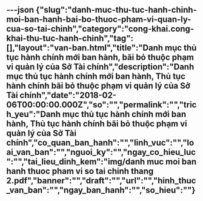 ---json
{"slug":"danh-muc-thu-tuc-hanh-chinh-moi-ban-hanh-bai-bo-thuoc-pham-vi-quan-ly-cua-so-tai-chinh","category":"cong-khai.cong-khai-thu-tuc-hanh-chinh","tag":[],"layout":"van-ban.html","title":"Danh mục thủ tục hành chính mới ban hành, bãi bỏ thuộc phạm vi quản lý của Sở Tài chính","description":"Danh mục thủ tục hành chính mới ban hành, Thủ tục hành chính bãi bỏ thuộc phạm vi quản lý của Sở Tài chính","date":"2018-02-06T00:00:00.000Z","so":"","permalink":"","trich_yeu":"Danh mục thủ tục hành chính mới ban hành, Thủ tục hành chính bãi bỏ thuộc phạm vi quản lý của Sở Tài chính","co_quan_ban_hanh":"","linh_vuc":"","loai_van_ban":"","nguoi_ky":"","ngay_co_hieu_luc":"","tai_lieu_dinh_kem":"img/danh muc moi ban hanh thuoc pham vi so tai chinh thang 2.pdf","banner":"","draft":"","url":"","hinh_thuc_van_ban":"","ngay_ban_hanh":"","so_hieu":""}
---
